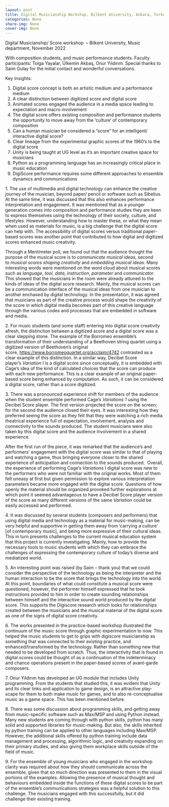 ```yaml
---
layout: post
title: Digital Musicianship Workshop, Bilkent University, Ankara, Turkey
categories: None
share-img: None
cover-img: None
---
```

<p>Digital Musicianship/ Score workshop &nbsp;– Bilkent University, Music department, November 2022</p>



<p>With composition students, and music performance students. Faculty participants: Tolga Yayalar, Ülkemin Akbaş, Onur Yıldırım. Special thanks to Saim Gulay for the initial contact and wonderful conversations.</p>



<p>Key Insights:</p>



<ol type="1">
<li>Digital score concept is both an artistic medium and a performance medium</li>



<li>A clear distinction between digitized score and digital score</li>



<li>Animated scores engaged the audience in a media space leading to expectation and macro involvement</li>



<li>The digital score offers existing composition and performance students the opportunity to move away from the &#8216;culture&#8217; of contemporary composition</li>



<li>Can a human musician be considered a &#8220;score&#8221; for an intelligent/ interactive digital score? </li>



<li>Clear lineage from the experimental graphic scores of the 1960&#8217;s to the digital score</li>



<li>Unity is being taught at UG level as it&#8217;s an important creative space for musicians</li>



<li>Python as a programming language has an increasingly critical place in music education</li>



<li>DigiScore performance requires some different approaches to ensemble dynamics and communications</li>
</ol>



<p class="has-text-align-left">1. The use of multimedia and digital technology can enhance the creative journey of the musician, beyond paper/ pencil or software such as Sibelius. At the same time, it was discussed that this also enhances performance interpretation and engagement. It was mentioned that as a younger generation comes into composition and performance studies they are keen to express themselves using the technology of their society, culture, and lifestyles. However, understanding how to master these, or what they mean when used as materials for music, is a big challenge that the digital score can help with. The accessibility of digital scores versus traditional paper-based scores was another point that contributed to how digital and digitized scores enhanced music creativity. </p>



<p class="has-text-align-left">Through a Mentimeter poll, we found out that the audience thought the purpose of the musical score is to <em>communicate musical ideas</em>, second to <em>musical scores shaping creativity</em> and <em>embedding musical ideas</em>. Many interesting words were mentioned on the word cloud about musical scores such as <em>language</em>, <em>tool</em>, <em>data</em>, <em>instruction</em>, <em>parameter</em> and <em>communicator</em>. This showed that the musicians in the room were already attuned to the kinds of ideas of the digital score research. Mainly, the musical scores can be a communication interface of the musical ideas from one musician to another enchased by digital technology. In the presentation, it was agreed that musicians as part of the creative process would shape the creativity of the score in which digital media becomes part of this creative language through the various codes and processes that are embedded in software and media.</p>



<p class="has-text-align-left">2. For music students (and some staff) entering into digital score creativity afresh, the distinction between a digitized score and a digital score was a clear stepping stone. The example of the Borromeo ensemble’s transformation of their understanding of a Beethoven string quartet using a digitized version of Beethoven’s original score,&nbsp;<a href="https://www.borromeoquartet.org/acclaim/4742" target="_blank" rel="noreferrer noopener">https://www.borromeoquartet.org/acclaim/4742</a>&nbsp;contrasted as a clear example of this distinction. In a similar way, Decibel Score player’s&nbsp;<em>Variation I</em>&nbsp;is a digital score since conceptually, it is embedded with Cage’s idea of the kind of calculated choices that the score can produce with each new performance. This is a clear example of an original paper-based score being enhanced by computation. As such, it can be considered a digital score, rather than a score digitized.</p>



<p class="has-text-align-left">3. There was a pronounced experience shift for members of the audience when the student ensemble performed Cage’s&nbsp;<em>Variations 1</em>&nbsp;using the Decibel Score player. The first version projected the score on the screen; for the second the audience closed their eyes. It was interesting how they preferred seeing the score as they felt that they were watching a rich media theatrical experience full of expectation, involvement, analysis and connectivity to the sounds produced. The student musicians were also taken by this digital score and the audience involvement in a shared experience.</p>



<p class="has-text-align-left">After the first run of the piece, it was remarked that the audience&#8217;s and performers&#8217; engagement with the digital score was similar to that of playing and watching a game, thus bringing everyone closer to the shared experience of anticipation and connection to the sounds produced.  Overall, the experience of performing Cage’s <em>Variations</em> I digital score was new to the performers who were not familiar with the original works. Most of them felt uneasy at first but given permission to explore various interpretation parameters became more engaged with the digital score. Questions of how openly the material should be organized provoked further explorations at which point it seemed advantageous to have a Decibel Score player version of the score as many different versions of the same <em>Variation</em> could be easily accessed and performed. </p>



<p class="has-text-align-left">4. It was discussed by several students (composers and performers) that using digital media and technology as a material for music-making, can be very helpful and supportive in getting them away from ‘carrying a culture’ [of contemporary music], and being more expressive of their cultural ideas. This in turn presents challenges to the current musical education system that this project is currently investigating. Mainly, how to provide the necessary tools to music students with which they can embrace the challenges of expressing the contemporary culture of today’s diverse and mediatized world.</p>



<p class="has-text-align-left">5. An interesting point was raised (by Saim – thank you) that we could consider the perspective of the technology as being the interpreter and the human interaction to be the score that brings the technology into the world. At this point, boundaries of what could constitute a musical score were questioned, however, the performer himself expressed that he took instructions provided to him in order to create sounding relationships between himself and the interactive sound world produced by the digital score. This supports the Digiscore research which looks for relationships created between the musicians and the musical material of the digital score as one of the signs of digital score creativity.</p>



<p class="has-text-align-left">6. The works presented in the practice-based workshop illustrated the continuum of the music score through graphic experimentation to now. This helped the music students to get to grips with digiscore musicianship as something that was connected to their existing practice, and enhanced/transformed by the technology. Rather than something new that needed to be developed from scratch. Thus, the interactivity that is found in digital scores could be thought of as a continuation of the indeterminacy and chance operations present in the paper-based scores of avant-garde composers.&nbsp;</p>



<p class="has-text-align-left">7. Onur Yıldırım has developed an UG module that includes Unity programming. From the students that studied this, it was evident that Unity and its clear links and application to game design, is an attractive play-scape for them to both make music for games, and to also re-conceptualise music as a game space. This has been mentioned before.</p>



<p class="has-text-align-left">8. There was some discussion about programming skills, and getting away from music-specific software such as Max/MSP and using Python instead. Many new students are coming through with python skills, python has many solid and supported libraries for music-making. But also, the skills inherited by python training can be applied to other languages including Max/MSP. However, the additional skills offered by python training include data management and processing, algorithmic logic, and creativity expanding on their primary studies, and also giving them workplace skills outside of the field of music.</p>



<p class="has-text-align-left">9. For the ensemble of young musicians who engaged in the workshop clarity was required about how they should communicate across the ensemble, given that so much direction was presented to them in the visual portions of the examples. Allowing the presence of musical thought and behaviours embedded inside the functions of these digital scores to be part of the ensemble&#8217;s communications strategies was a helpful solution to this challenge. The musicians engaged with this successfully, but it did challenge their existing training.</p>
